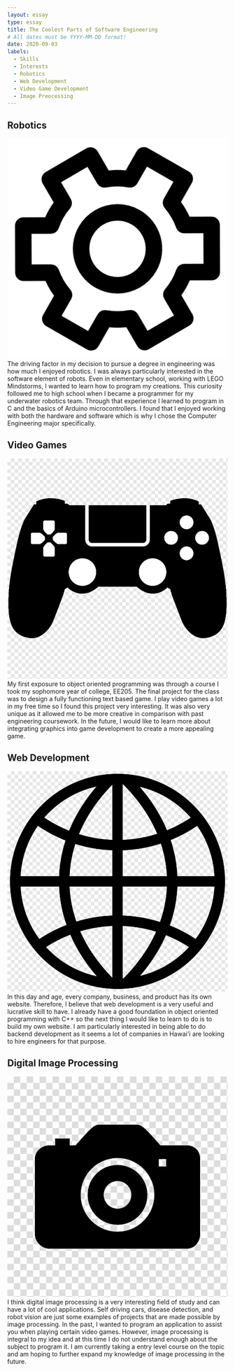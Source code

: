 ```yaml
---
layout: essay
type: essay
title: The Coolest Parts of Software Engineering 
# All dates must be YYYY-MM-DD format!
date: 2020-09-03
labels:
  - Skills
  - Interests
  - Robotics
  - Web Development 
  - Video Game Development 
  - Image Preocessing 
---
```


## Robotics

<img class="ui tiny left floated image" src="../images/gear.png">
The driving factor in my decision to pursue a degree in engineering was how much I enjoyed robotics. I was always particularly interested in the software element of robots. Even in elementary school, working with LEGO Mindstorms, I wanted to learn how to program my creations. This curiosity followed me to high school when I became a programmer for my underwater robotics team. Through that experience I learned to program in C and the basics of Arduino microcontrollers. I found that I enjoyed working with both the hardware and software which is why I chose the Computer Engineering major specifically. 

## Video Games

<img class="ui tiny left circular floated image" src="../images/controller.png">
My first exposure to object oriented programming was through a course I took my sophomore year of college, EE205. The final project for the class was to design a fully functioning text based game. I play video games a lot in my free time so I found this project very interesting. It was also very unique as it allowed me to be more creative in comparison with past engineering coursework.  In the future, I would like to learn more about integrating graphics into game development to create a more appealing game.

## Web Development

<img class="ui tiny left circular floated image" src="../images/webdev.png">
In this day and age, every company, business, and product has its own website. Therefore, I believe that web development is a very useful and lucrative skill to have. I already have a good foundation in object oriented programming with C++ so the next thing I would like to learn to do is to build my own website. I am particularly interested in being able to do backend development as it seems a lot of companies in Hawai'i are looking to hire engineers for that purpose. 

## Digital Image Processing

<img class="ui tiny left circular floated image" src="../images/camera.jpg">
I think digital image processing is a very interesting field of study and can have a lot of cool applications. Self driving cars, disease detection, and robot vision are just some examples of projects that are made possible by image processing. In the past, I wanted to program an application to assist you when playing certain video games. However, image processing is integral to my idea and at this time I do not understand enough about the subject to program it. I am currently taking a entry level course on the topic and am hoping to further expand my knowledge of image processing in the future.
